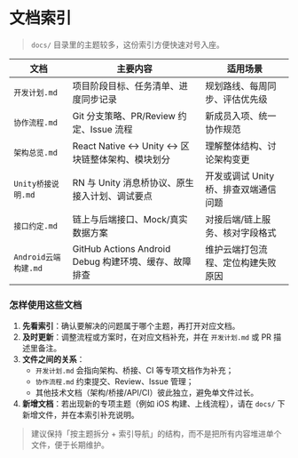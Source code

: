 ﻿# 文档索引

> `docs/` 目录里的主题较多，这份索引方便快速对号入座。

| 文档 | 主要内容 | 适用场景 |
| ---- | -------- | -------- |
| `开发计划.md` | 项目阶段目标、任务清单、进度同步记录 | 规划路线、每周同步、评估优先级 |
| `协作流程.md` | Git 分支策略、PR/Review 约定、Issue 流程 | 新成员入项、统一协作规范 |
| `架构总览.md` | React Native ↔ Unity ↔ 区块链整体架构、模块划分 | 理解整体结构、讨论架构变更 |
| `Unity桥接说明.md` | RN 与 Unity 消息桥协议、原生接入计划、调试要点 | 开发或调试 Unity 桥、排查双端通信问题 |
| `接口约定.md` | 链上与后端接口、Mock/真实数据方案 | 对接后端/链上服务、核对字段格式 |
| `Android云端构建.md` | GitHub Actions Android Debug 构建环境、缓存、故障排查 | 维护云端打包流程、定位构建失败原因 |

### 怎样使用这些文档

1. **先看索引**：确认要解决的问题属于哪个主题，再打开对应文档。
2. **及时更新**：调整流程或方案时，在对应文档补充，并在 `开发计划.md` 或 PR 描述里备注。
3. **文件之间的关系**：
   - `开发计划.md` 会指向架构、桥接、CI 等专项文档作为补充；
   - `协作流程.md` 约束提交、Review、Issue 管理；
   - 其他技术文档（架构/桥接/API/CI）彼此独立，避免单文件过长。
4. **新增文档**：若出现新的专项主题（例如 iOS 构建、上线流程），请在 `docs/` 下新增文件，并在本索引补充说明。

> 建议保持「按主题拆分 + 索引导航」的结构，而不是把所有内容堆进单个文件，便于长期维护。
